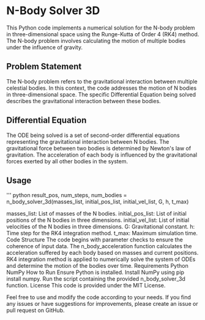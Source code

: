 # N-Body Solver 3D
This Python code implements a numerical solution for the N-body problem in three-dimensional space using the Runge-Kutta of Order 4 (RK4) method. The N-body problem involves calculating the motion of multiple bodies under the influence of gravity.

## Problem Statement
The N-body problem refers to the gravitational interaction between multiple celestial bodies. In this context, the code addresses the motion of N bodies in three-dimensional space. The specific Differential Equation being solved describes the gravitational interaction between these bodies.

## Differential Equation
The ODE being solved is a set of second-order differential equations representing the gravitational interaction between N bodies. The gravitational force between two bodies is determined by Newton's law of gravitation. The acceleration of each body is influenced by the gravitational forces exerted by all other bodies in the system.

## Usage

'''
python
result_pos, num_steps, num_bodies = n_body_solver_3d(masses_list, initial_pos_list, initial_vel_list, G, h, t_max)


masses_list: List of masses of the N bodies.
initial_pos_list: List of initial positions of the N bodies in three dimensions.
initial_vel_list: List of initial velocities of the N bodies in three dimensions.
G: Gravitational constant.
h: Time step for the RK4 integration method.
t_max: Maximum simulation time.
Code Structure
The code begins with parameter checks to ensure the coherence of input data.
The n_body_acceleration function calculates the acceleration suffered by each body based on masses and current positions.
RK4 integration method is applied to numerically solve the system of ODEs and determine the motion of the bodies over time.
Requirements
Python
NumPy
How to Run
Ensure Python is installed.
Install NumPy using pip install numpy.
Run the script containing the provided n_body_solver_3d function.
License
This code is provided under the MIT License.

Feel free to use and modify the code according to your needs. If you find any issues or have suggestions for improvements, please create an issue or pull request on GitHub.
